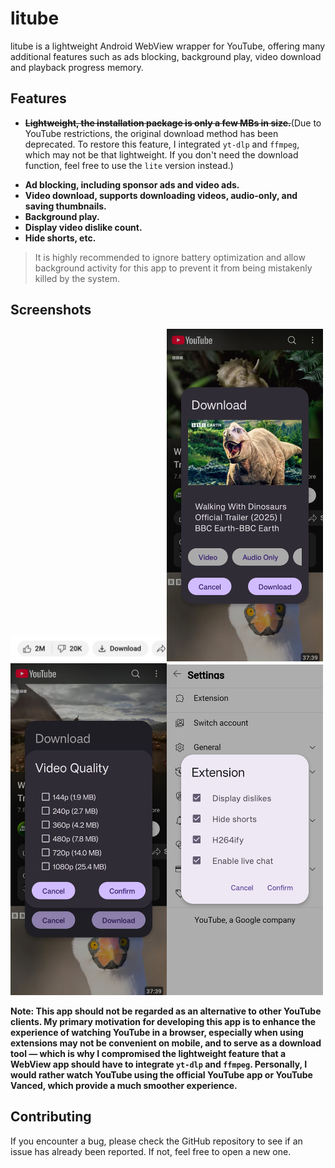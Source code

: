 litube
============

litube is a lightweight Android WebView wrapper for YouTube, offering many additional features such as ads blocking, background play, video download and playback progress memory.

## Features

- ~~**Lightweight, the installation package is only a few MBs in size.**~~(Due to YouTube restrictions, the original download method has been deprecated. To restore this feature, I integrated `yt-dlp` and `ffmpeg`, which may not be that lightweight. If you don't need the download function, feel free to use the `lite` version instead.)

* **Ad blocking, including sponsor ads and video ads.**
* **Video download, supports downloading videos, audio-only, and saving thumbnails.**
* **Background play.**
* **Display video dislike count.**
* **Hide shorts, etc.**

> It is highly recommended to ignore battery optimization and allow background activity for this app to prevent it from being mistakenly killed by the system.

## Screenshots

<img title="" src="https://github.com/HydeYYHH/litube/blob/master/fastlane/metadata/android/en-US/images/phoneScreenshots/1.jpg" alt="" width="250"><img title="" src="https://github.com/HydeYYHH/litube/blob/master/fastlane/metadata/android/en-US/images/phoneScreenshots/2.jpg" alt="" width="250"><img title="" src="https://github.com/HydeYYHH/litube/blob/master/fastlane/metadata/android/en-US/images/phoneScreenshots/3.jpg" alt="" width="250"><img title="" src="https://github.com/HydeYYHH/litube/blob/master/fastlane/metadata/android/en-US/images/phoneScreenshots/4.jpg" alt="" width="250">



**Note: This app should not be regarded as an alternative to other YouTube clients. My primary motivation for developing this app is to enhance the experience of watching YouTube in a browser, especially when using extensions may not be convenient on mobile, and to serve as a download tool — which is why I compromised the lightweight feature that a WebView app should have to integrate `yt-dlp` and `ffmpeg`. Personally, I would rather watch YouTube using the official YouTube app or YouTube Vanced, which provide a much smoother experience.**



## Contributing

If you encounter a bug, please check the GitHub repository to see if an issue has already been reported. If not, feel free to open a new one.


